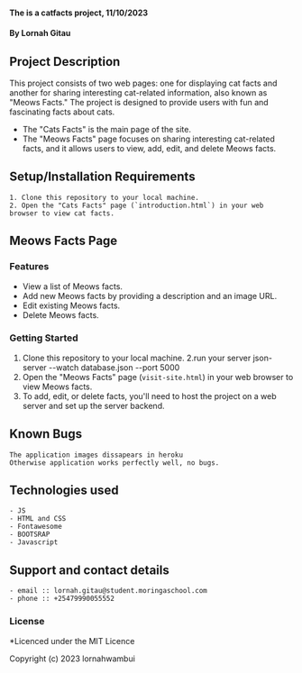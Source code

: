 #### The is a catfacts project, 11/10/2023
#### **By Lornah Gitau**
## Project Description
    
This project consists of two web pages: one for displaying cat facts and another for sharing interesting cat-related information, also known as "Meows Facts." The project is designed to provide users with fun and fascinating facts about cats.

  - The "Cats Facts" is the main page of the site.
  - The "Meows Facts" page focuses on sharing interesting cat-related facts, and it allows users to view, add, edit, and delete Meows facts.
## Setup/Installation Requirements
    1. Clone this repository to your local machine.
    2. Open the "Cats Facts" page (`introduction.html`) in your web browser to view cat facts.
    

## Meows Facts Page

### Features

- View a list of Meows facts.
- Add new Meows facts by providing a description and an image URL.
- Edit existing Meows facts.
- Delete Meows facts.

### Getting Started

   1. Clone this repository to your local machine.
   2.run your server json-server --watch database.json --port 5000
   3. Open the "Meows Facts" page (`visit-site.html`) in your web browser to view Meows facts.
   4. To add, edit, or delete facts, you'll need to host the project on a web server and set up the server backend. 

 ## Known Bugs
    The application images dissapears in heroku
    Otherwise application works perfectly well, no bugs.

## Technologies used
    - JS
    - HTML and CSS
    - Fontawesome
    - BOOTSRAP
    - Javascript

## Support and contact details
    - email :: lornah.gitau@student.moringaschool.com
    - phone :: +25479990055552

### License
*Licenced under the MIT Licence

Copyright (c) 2023 lornahwambui
